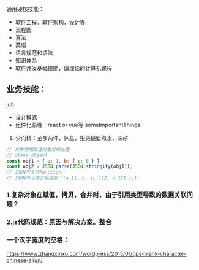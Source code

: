 
通用硬核技能：
- 软件工程，软件架构，设计等
- 流程图
- 算法
- 英语
- 语言规范和语法
- 知识体系
- 软件开发基础技能，偏理论的计算机课程

业务技能：
- 

juti
- 设计模式
- 组件化原理：react or vue等
someImportantThings:
1. 少而精：至多两件，休息，拒绝蜻蜓点水，深耕
``` js
// 对象常规处理对象常规处理
// clone object
const obj1 = { a: 1, b: { c: 0 } }
const obj2 = JSON.parse(JSON.stringify(obj1));
// JSON不支持function
// JSON不允许逗号结尾 '{a:11, b: {c:112, d:221,},}'

```

### 1.复杂对象在赋值，拷贝，合并时，由于引用类型导致的数据关联问题？
### 2.js代码规范：原因与解决方案。整合


### 一个汉字宽度的空格：&emsp;
https://www.zhangxinxu.com/wordpress/2015/01/tips-blank-character-chinese-align/
